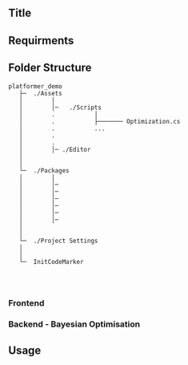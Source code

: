 ## Title 




## Requirments


## Folder Structure

```
platformer_demo
   ├─  ./Assets
   │        │  
   │        │─   ./Scripts
   │        .           │             
   │        .           ├─────── Optimization.cs     
   │        .           ...       
   │        .       
   │        .
   │        │─ ./Editor
   │
   │
   └─  ./Packages
   │        │  
   │        │─
   │        │─ 
   │        │─ 
   │        │─ 
   │        │─ 
   │        │─ 
   │
   │
   └─  ./Project Settings
   │
   │
   └─  InitCodeMarker
             
    
   
   ```

### Frontend

### Backend - Bayesian Optimisation 


## Usage
